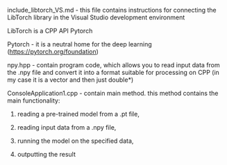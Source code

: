 include_libtorch_VS.md - this file contains instructions for connecting the LibTorch library in the Visual Studio development environment


LibTorch is a CPP API Pytorch

Pytorch - it is a neutral home for the deep learning (https://pytorch.org/foundation)

npy.hpp - contain program code, which allows you to read input data from the .npy file and convert it into a format suitable for processing on CPP (in my case it is a vector<double> and then just double*)



ConsoleApplication1.cpp - contain main method. this method contains the main functionality: 

1. reading a pre-trained model from a .pt file, 

2. reading input data from a .npy file, 

3. running the model on the specified data, 

4. outputting the result
